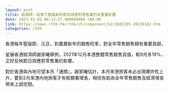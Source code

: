 ```yaml
---
layout: post
title: 經濟師：疫情下聖誕新年節日效應對零售業仍有重要影響
date: 2023-01-02 08:13:27.000000000 +08:00
link: https://news.rthk.hk/rthk/ch/component/k2/1682205-20230102.htm
categories: rthk
---
```


香港每年聖誕節、元旦，到農曆新年的銷售旺季，對全年零售銷售額有重要貢獻。

星展香港經濟師謝家曦舉例，2021年12月本港整體零售銷售貨值，較9月多19%，正好反映節日效應對零售業的影響。

對於香港與內地可望本月「通關」，謝家曦估計，本月來港旅客未必出現爆炸性上升，要到2月來港內地旅客才有較顯著增長，相信有助為全年零售銷售及經濟增長帶來上調空間。
